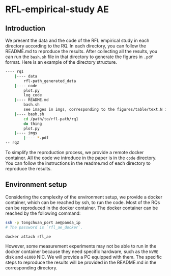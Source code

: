 # RFL-empirical-study AE

## Introduction

We present the data and the code of the RFL empirical study in each directory according to the RQ.
In each directory, you can follow the README.md to reproduce the results.
After collecting all the results, you can run the `bash.sh` file in that directory to generate the figures in `.pdf` format.
Here is an example of the directory structure.

```bash
---- rq1
    |---- data
        rfl-path_generated_data
    |---- code
        plot.py
        log_code
    |---- README.md
        bash.sh
        see images in imgs, corresponding to the figures/table/text.N in the paper
    |---- bash.sh
        cd /path/to/rfl-path/rq1
        do thing
        plot.py
    |---- imgs
        |---- *.pdf
-- rq2
```

To simplify the reproduction process, we provide a remote docker container.
All the code we introduce in the paper is in the `code` directory.
You can follow the instructions in the readme.md of each directory to reproduce the results.

## Environment setup

Considering the complexity of the environment setup, we provide a docker container, which can be reached by ssh, to run the code. 
Most of the RQs can be reproduced in the docker container. 
The docker container can be reached by the following command:

```bash
ssh -p tongchuan_port ae@panda_ip
# The password is `rfl_ae_docker`.

docker attach rfl_ae
```

However, some measurement experiments may not be able to run in the docker container because they need specific hardware, such as the `NVME` disk and `e1000` NIC.
We will provide a PC equipped with them.
The specific steps to reproduce the results will be provided in the README.md in the corresponding directory.


<!-- In these experiments, it may need to reboot the PC to change the kernel version for supporting the driver. You can send an issue to We will provide the detailed steps in the README.md in the corresponding directory. -->
